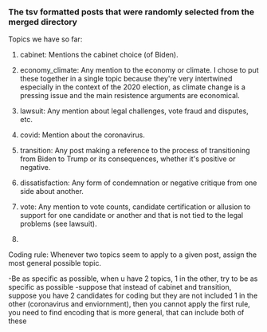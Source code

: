 ### The tsv formatted posts that were randomly selected from the merged directory
Topics we have so far:

1. cabinet: Mentions the cabinet choice (of Biden).

2. economy\_climate: Any mention to the economy or climate. I chose to put these together in a single topic because they're very intertwined especially in the context of the 2020 election, as climate change is a pressing issue and the main resistence arguments are economical.

3. lawsuit: Any mention about legal challenges, vote fraud and disputes, etc.

4. covid: Mention about the coronavirus.

5. transition: Any post making a reference to the process of transitioning from Biden to Trump or its consequences, whether it's positive or negative.

6. dissatisfaction: Any form of condemnation or negative critique from one side about another.

7. vote: Any mention to vote counts, candidate certification or allusion to support for one candidate or another and that is not tied to the legal problems (see lawsuit).

8. 

Coding rule: Whenever two topics seem to apply to a given post, assign the most general possible topic.

  -Be as specific as possible, when u have 2 topics, 1 in the other, try to be as specific as possible
  -suppose that instead of cabinet and transition, suppose you have 2 candidates for coding but they are not included 1 in the other (coronavirus and enviornment), then you cannot apply the first rule, you need to find encoding that is more general, that can include both of these 
